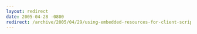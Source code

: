 ```yaml
---
layout: redirect
date: 2005-04-28 -0800
redirect: /archive/2005/04/29/using-embedded-resources-for-client-scripts.aspx/
---
```

